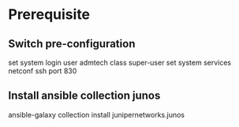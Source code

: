 # Prerequisite
## Switch pre-configuration
set system login user admtech class super-user
set system services netconf ssh port 830


## Install ansible collection junos
ansible-galaxy collection install junipernetworks.junos